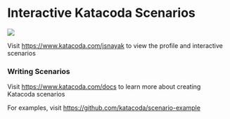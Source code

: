 # Interactive Katacoda Scenarios

[![](http://shields.katacoda.com/katacoda/jsnayak/count.svg)](https://www.katacoda.com/jsnayak "Get your profile on Katacoda.com")

Visit https://www.katacoda.com/jsnayak to view the profile and interactive scenarios

### Writing Scenarios
Visit https://www.katacoda.com/docs to learn more about creating Katacoda scenarios

For examples, visit https://github.com/katacoda/scenario-example
